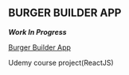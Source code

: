 ## BURGER BUILDER APP
***Work In Progress***

[Burger Builder App](https://burger-builder-course.netlify.app/)

Udemy course project(ReactJS)

